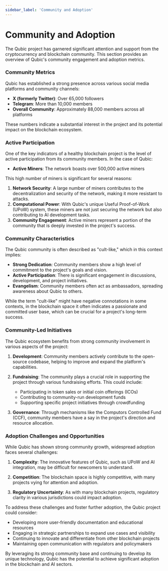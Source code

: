 ```yaml
---
sidebar_label: 'Community and Adoption'
---
```


# Community and Adoption

The Qubic project has garnered significant attention and support from the cryptocurrency and blockchain community. This section provides an overview of Qubic's community engagement and adoption metrics.

### Community Metrics

Qubic has established a strong presence across various social media platforms and community channels:

- **X (formerly Twitter)**: Over 65,000 followers
- **Telegram**: More than 10,000 members
- **Overall Community**: Approximately 88,000 members across all platforms

These numbers indicate a substantial interest in the project and its potential impact on the blockchain ecosystem.

### Active Participation

One of the key indicators of a healthy blockchain project is the level of active participation from its community members. In the case of Qubic:

- **Active Miners**: The network boasts over 500,000 active miners

This high number of miners is significant for several reasons:

1. **Network Security**: A large number of miners contributes to the decentralization and security of the network, making it more resistant to attacks.
2. **Computational Power**: With Qubic's unique Useful Proof-of-Work (UPoW) system, these miners are not just securing the network but also contributing to AI development tasks.
3. **Community Engagement**: Active miners represent a portion of the community that is deeply invested in the project's success.

### Community Characteristics

The Qubic community is often described as "cult-like," which in this context implies:

- **Strong Dedication**: Community members show a high level of commitment to the project's goals and vision.
- **Active Participation**: There is significant engagement in discussions, development, and project initiatives.
- **Evangelism**: Community members often act as ambassadors, spreading awareness about Qubic to others.

While the term "cult-like" might have negative connotations in some contexts, in the blockchain space it often indicates a passionate and committed user base, which can be crucial for a project's long-term success.

### Community-Led Initiatives

The Qubic ecosystem benefits from strong community involvement in various aspects of the project:

1. **Development**: Community members actively contribute to the open-source codebase, helping to improve and expand the platform's capabilities.

2. **Fundraising**: The community plays a crucial role in supporting the project through various fundraising efforts. This could include:
   - Participating in token sales or initial coin offerings (ICOs)
   - Contributing to community-run development funds
   - Supporting specific project initiatives through crowdfunding

3. **Governance**: Through mechanisms like the Computors Controlled Fund (CCF), community members have a say in the project's direction and resource allocation.

### Adoption Challenges and Opportunities

While Qubic has shown strong community growth, widespread adoption faces several challenges:

1. **Complexity**: The innovative features of Qubic, such as UPoW and AI integration, may be difficult for newcomers to understand.

2. **Competition**: The blockchain space is highly competitive, with many projects vying for attention and adoption.

3. **Regulatory Uncertainty**: As with many blockchain projects, regulatory clarity in various jurisdictions could impact adoption.

To address these challenges and foster further adoption, the Qubic project could consider:

- Developing more user-friendly documentation and educational resources
- Engaging in strategic partnerships to expand use cases and visibility
- Continuing to innovate and differentiate from other blockchain projects
- Maintaining open communication with regulators and policymakers

By leveraging its strong community base and continuing to develop its unique technology, Qubic has the potential to achieve significant adoption in the blockchain and AI sectors.